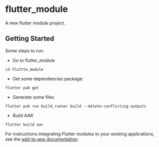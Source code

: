 # flutter_module

A new flutter module project.

## Getting Started

Some steps to run:
- Go to flutter_module
```shell
cd fluttte_module
```

- Get some dependencies package:
```shell
flutter pub get
```

- Generate some files
```shell
flutter pub run build_runner build --delete-conflicting-outputs
```

- Build AAR
```
flutter build aar
```

For instructions integrating Flutter modules to your existing applications,
see the [add-to-app documentation](https://flutter.dev/docs/development/add-to-app).
